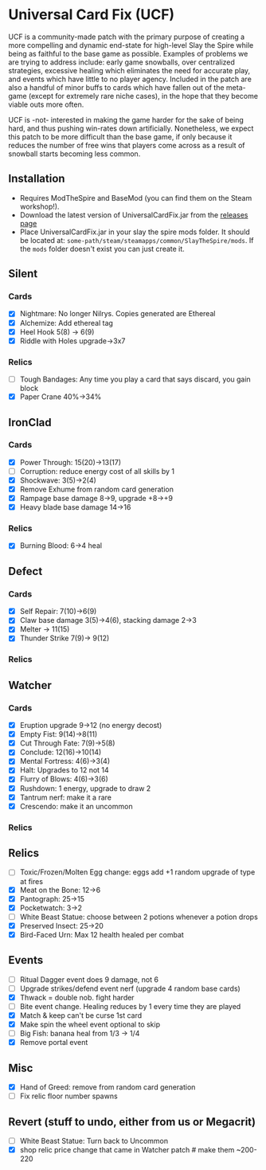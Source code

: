 # Universal Card Fix (UCF)

UCF is a community-made patch with the primary purpose of creating a more
compelling and dynamic end-state for high-level Slay the Spire while being as faithful to the base game as possible.
Examples of problems we are trying to address include: early game snowballs, over centralized strategies, excessive
healing which eliminates the need for accurate play, and events which have little to no player agency. Included in the
patch are also a handful of minor buffs to cards which have fallen out of the meta-game (except for extremely rare niche
cases), in the hope that they become viable outs more often.

UCF is -not- interested in making the game harder for the sake of being hard, and thus pushing win-rates down
artificially. Nonetheless, we expect this patch to be more difficult than the base game, if only because it reduces the
number of free wins that players come across as a result of snowball starts becoming less common.

## Installation

- Requires ModTheSpire and BaseMod (you can find them on the Steam workshop!).
- Download the latest version of UniversalCardFix.jar from
  the [releases page](https://github.com/slay-the-spire-balancing/universal-card-fix/releases)
- Place UniversalCardFix.jar in your slay the spire mods folder. It should be located
  at: `some-path/steam/steamapps/common/SlayTheSpire/mods`. If the `mods` folder doesn't exist you can just create it.

## Silent

### Cards

- [X] Nightmare: No longer Nilrys. Copies generated are Ethereal
- [X] Alchemize: Add ethereal tag
- [X] Heel Hook 5(8) -> 6(9)
- [X] Riddle with Holes upgrade->3x7

### Relics

- [ ] Tough Bandages: Any time you play a card that says discard, you gain block
- [X] Paper Crane 40%->34%

## IronClad

### Cards

- [X] Power Through: 15(20)->13(17)
- [ ] Corruption: reduce energy cost of all skills by 1
- [X] Shockwave: 3(5)->2(4)
- [X] Remove Exhume from random card generation
- [X] Rampage base damage 8->9, upgrade +8->+9
- [X] Heavy blade base damage 14->16

### Relics

- [X] Burning Blood: 6->4 heal

## Defect

### Cards

- [X] Self Repair: 7(10)->6(9)
- [X] Claw base damage 3(5)->4(6), stacking damage 2->3
- [X] Melter -> 11(15)
- [X] Thunder Strike 7(9)-> 9(12)

### Relics

## Watcher

### Cards

- [X] Eruption upgrade 9->12 (no energy decost)
- [X] Empty Fist: 9(14)->8(11)
- [X] Cut Through Fate: 7(9)->5(8)
- [X] Conclude: 12(16)->10(14)
- [X] Mental Fortress: 4(6)->3(4)
- [X] Halt: Upgrades to 12 not 14
- [X] Flurry of Blows: 4(6)->3(6)
- [X] Rushdown: 1 energy, upgrade to draw 2
- [X] Tantrum nerf: make it a rare
- [X] Crescendo: make it an uncommon

### Relics

## Relics

- [ ] Toxic/Frozen/Molten Egg change: eggs add +1 random upgrade of type at fires
- [X] Meat on the Bone: 12->6
- [X] Pantograph: 25->15
- [X] Pocketwatch: 3->2
- [ ] White Beast Statue: choose between 2 potions whenever a potion drops
- [X] Preserved Insect: 25->20
- [X] Bird-Faced Urn: Max 12 health healed per combat

## Events

- [ ] Ritual Dagger event does 9 damage, not 6
- [ ] Upgrade strikes/defend event nerf (upgrade 4 random base cards)
- [x] Thwack = double nob. fight harder
- [ ] Bite event change. Healing reduces by 1 every time they are played
- [x] Match & keep can't be curse 1st card
- [x] Make spin the wheel event optional to skip
- [ ] Big Fish: banana heal from 1/3 -> 1/4
- [x] Remove portal event

## Misc

- [X] Hand of Greed: remove from random card generation
- [ ] Fix relic floor number spawns

## Revert (stuff to undo, either from us or Megacrit)

- [ ] White Beast Statue: Turn back to Uncommon
- [X] shop relic price change that came in Watcher patch # make them ~200-220
